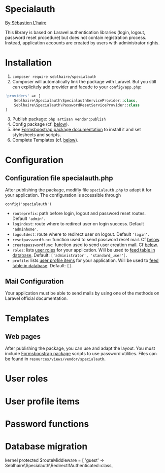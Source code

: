 # Specialauth

[By Sébastien L'haire](http://sebastien.lhaire.org)

This library is based on Laravel authentication libraries (login, logout, password reset procedure) but does not contain registration process.
Instead, application accounts are created by users with administrator rights.

# Installation

1. `composer require seblhaire/specialauth`
2. Composer will automatically link the package with Laravel. But you still can explicitely add provider and facade to your `config/app.php`:
```php
'providers' => [
    Seblhaire\Specialauth\SpecialauthServiceProvider::class,
    Seblhaire\Specialauth\PasswordResetServiceProvider::class
]
```
3. Publish package: `php artisan vendor:publish`
4. Config package (cf. [below](#config-file)).
5. See [Formsboostrap package documentation](https://github.com/seblhaire/formsbootstrap) to install it and set stylesheets and scripts.
6. Complete Templates (cf. [below](#templates)).

# Configuration

## Configuration file specialauth.php

After publishing the package, modifiy file `specialauth.php` to adapt it for your application. The configuration is accessible
through

```
config('specialauth')
```

* `routeprefix`: path before login, logout and password reset routes. Default `'admin'`.
* `logindest`: route where to redirect user on login success. Default `'adminhome'`.
* `logoutdest`: route where to redirect user on logout. Default `'login'`.
* `resetpasswordfunc`:  function used to send password reset mail. Cf [below](#password-functions).
* `createpasswordfunc`:  function used to send user creation mail. Cf [below](#password-functions).
* `roles`:  lists [user roles](#user-roles) for your application. Will be used to [feed table in database](#database-migration). Default: `['administrator', 'standard_user']`.
* `profile`: lists [user profile items](#user-profile-items) for your application. Will be used to [feed table in database](#database-migration). Default: `[]`.

## Mail Configuration

Your application must be able to send mails by using one of the methods on Laravel official documentation.

# Templates

## Web pages

After publishing the package, you can use and adapt the layout. You must include [Formsboostrap package](https://github.com/seblhaire/formsbootstrap)
scripts to use password utilities. Files can be found in `resources/views/vendor/specialauth`.

# User roles


# User profile items


# Password functions


# Database migration


kernel
protected $routeMiddleware = [
    'guest' => Seblhaire\Specialauth\RedirectIfAuthenticated::class,
